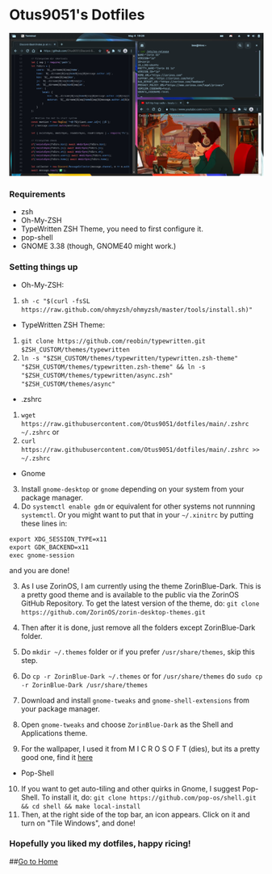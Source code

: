 # Otus9051's Dotfiles
![scrsht](https://raw.githubusercontent.com/Otus9051/dotfiles/main/res/result.png)
### Requirements
* zsh
* Oh-My-ZSH
* TypeWritten ZSH Theme, you need to first configure it.
* pop-shell
* GNOME 3.38 (though, GNOME40 might work.)
### Setting things up
* Oh-My-ZSH:
1. `sh -c "$(curl -fsSL https://raw.github.com/ohmyzsh/ohmyzsh/master/tools/install.sh)"`
* TypeWritten ZSH Theme:
1. `git clone https://github.com/reobin/typewritten.git $ZSH_CUSTOM/themes/typewritten`
2. `ln -s "$ZSH_CUSTOM/themes/typewritten/typewritten.zsh-theme" "$ZSH_CUSTOM/themes/typewritten.zsh-theme" && ln -s "$ZSH_CUSTOM/themes/typewritten/async.zsh" "$ZSH_CUSTOM/themes/async"`
* .zshrc
1. `wget https://raw.githubusercontent.com/Otus9051/dotfiles/main/.zshrc ~/.zshrc` or 
2. `curl https://raw.githubusercontent.com/Otus9051/dotfiles/main/.zshrc >> ~/.zshrc`
* Gnome
3. Install `gnome-desktop` or `gnome` depending on your system from your package manager.
4. Do `systemctl enable gdm` or equivalent for other systems not runnning `systemctl`. Or you might want to put that in your `~/.xinitrc` by putting these lines in:
```
export XDG_SESSION_TYPE=x11
export GDK_BACKEND=x11
exec gnome-session
```
and you are done!

3. As I use ZorinOS, I am currently using the theme ZorinBlue-Dark. This is a pretty good theme and is available to the public via the ZorinOS GitHub Repository. To get the latest version of the theme, do: 
`git clone https://github.com/ZorinOS/zorin-desktop-themes.git`

4. Then after it is done, just remove all the folders except ZorinBlue-Dark folder. 
5. Do `mkdir ~/.themes` folder or if you prefer `/usr/share/themes`, skip this step.
6. Do `cp -r ZorinBlue-Dark ~/.themes` or for `/usr/share/themes` do `sudo cp -r ZorinBlue-Dark /usr/share/themes`
7. Download and install `gnome-tweaks` and `gnome-shell-extensions` from your package manager.
8. Open `gnome-tweaks` and choose `ZorinBlue-Dark` as the Shell and Applications theme. 
9. For the wallpaper, I used it from M I C R O S O F T (dies), but its a pretty good one, find it [here](https://wallpaperhub.app/wallpapers/7364)
* Pop-Shell
10. If you want to get auto-tiling and other quirks in Gnome, I suggest Pop-Shell. To install it, do:
`git clone https://github.com/pop-os/shell.git && cd shell && make local-install`
2. Then, at the right side of the top bar, an icon appears. Click on it and turn on "Tile Windows", and done!
### Hopefully you liked my dotfiles, happy ricing!
##[Go to Home](https://otus9051.github.io)
